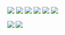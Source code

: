 [![](https://img.shields.io/badge/OS-Linux-informational?style=flat&logo=linux&logoColor=white&color=F0B90D)](https://www.linux.org/)
[![](https://img.shields.io/badge/Distro-OpenSUSE-informational?style=flat&logo=kde&logoColor=white&color=3BA7E0)](https://neon.kde.org)
[![](https://img.shields.io/badge/Device-Zyphrus_GX502-informational?style=flat&logo=asus&logoColor=white&color=A71C1E)](https://pcpartpicker.com/b/hcdXsY)
[![](https://img.shields.io/discord/714146134909648899?label=Discord&message=online?style=flat&logo=discord&logoColor=white&color=6F85D4)](https://discord.gg/tpSr3vP)
[![](https://img.shields.io/badge/Nintendo-Gamecube-informational?style=flat&logo=nintendo-gamecube&logoColor=white&color=6258A4)](https://www.youtube.com/watch?v=sdqm9AVtfV8)
[![](https://img.shields.io/badge/Hotel-Trivago-informational?style=flat&logo=tui&logoColor=white&color=F48F00)](https://www.youtube.com/watch?v=dQw4w9WgXcQ)

<a href="https://github.com/anuraghazra/github-readme-stats">
  <img align="left" src="https://github-readme-stats.vercel.app/api?username=SushyDev&show_icons=true&theme=gruvbox" />
</a>
<a href="https://github.com/anuraghazra/convoychat">
  <img align="left" src="https://github-readme-stats.vercel.app/api/top-langs/?username=SushyDev&theme=gruvbox" />
</a>
